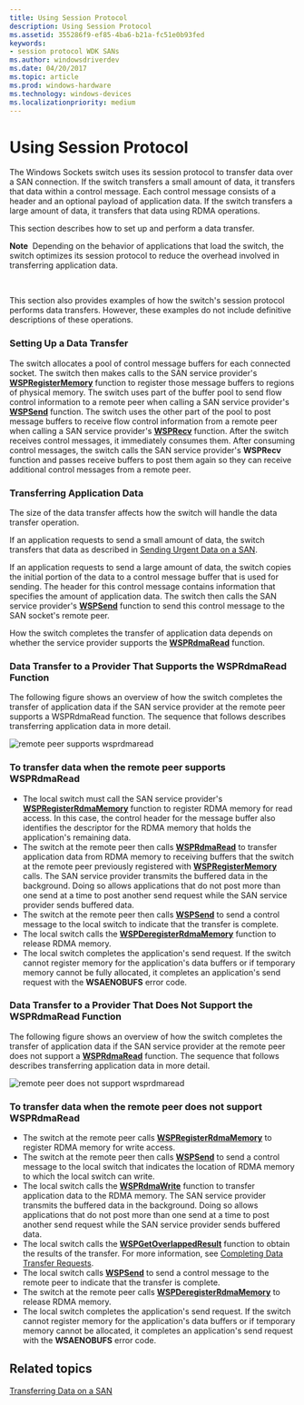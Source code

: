 ```yaml
---
title: Using Session Protocol
description: Using Session Protocol
ms.assetid: 355286f9-ef85-4ba6-b21a-fc51e0b93fed
keywords:
- session protocol WDK SANs
ms.author: windowsdriverdev
ms.date: 04/20/2017
ms.topic: article
ms.prod: windows-hardware
ms.technology: windows-devices
ms.localizationpriority: medium
---
```


# Using Session Protocol





The Windows Sockets switch uses its session protocol to transfer data over a SAN connection. If the switch transfers a small amount of data, it transfers that data within a control message. Each control message consists of a header and an optional payload of application data. If the switch transfers a large amount of data, it transfers that data using RDMA operations.

This section describes how to set up and perform a data transfer.

**Note**  Depending on the behavior of applications that load the switch, the switch optimizes its session protocol to reduce the overhead involved in transferring application data.

 

This section also provides examples of how the switch's session protocol performs data transfers. However, these examples do not include definitive descriptions of these operations.

### Setting Up a Data Transfer

The switch allocates a pool of control message buffers for each connected socket. The switch then makes calls to the SAN service provider's [**WSPRegisterMemory**](https://msdn.microsoft.com/library/windows/hardware/ff566311) function to register those message buffers to regions of physical memory. The switch uses part of the buffer pool to send flow control information to a remote peer when calling a SAN service provider's [**WSPSend**](https://msdn.microsoft.com/library/windows/hardware/ff566316) function. The switch uses the other part of the pool to post message buffers to receive flow control information from a remote peer when calling a SAN service provider's [**WSPRecv**](https://msdn.microsoft.com/library/windows/hardware/ff566309) function. After the switch receives control messages, it immediately consumes them. After consuming control messages, the switch calls the SAN service provider's **WSPRecv** function and passes receive buffers to post them again so they can receive additional control messages from a remote peer.

### Transferring Application Data

The size of the data transfer affects how the switch will handle the data transfer operation.

If an application requests to send a small amount of data, the switch transfers that data as described in [Sending Urgent Data on a SAN](sending-urgent-data-on-a-san.md).

If an application requests to send a large amount of data, the switch copies the initial portion of the data to a control message buffer that is used for sending. The header for this control message contains information that specifies the amount of application data. The switch then calls the SAN service provider's [**WSPSend**](https://msdn.microsoft.com/library/windows/hardware/ff566316) function to send this control message to the SAN socket's remote peer.

How the switch completes the transfer of application data depends on whether the service provider supports the [**WSPRdmaRead**](https://msdn.microsoft.com/library/windows/hardware/ff566304) function.

### Data Transfer to a Provider That Supports the WSPRdmaRead Function

The following figure shows an overview of how the switch completes the transfer of application data if the SAN service provider at the remote peer supports a WSPRdmaRead function. The sequence that follows describes transferring application data in more detail.

![remote peer supports wsprdmaread](images/wsprdmaread.png)

### To transfer data when the remote peer supports WSPRdmaRead

-   The local switch must call the SAN service provider's [**WSPRegisterRdmaMemory**](https://msdn.microsoft.com/library/windows/hardware/ff566313) function to register RDMA memory for read access. In this case, the control header for the message buffer also identifies the descriptor for the RDMA memory that holds the application's remaining data.
-   The switch at the remote peer then calls [**WSPRdmaRead**](https://msdn.microsoft.com/library/windows/hardware/ff566304) to transfer application data from RDMA memory to receiving buffers that the switch at the remote peer previously registered with [**WSPRegisterMemory**](https://msdn.microsoft.com/library/windows/hardware/ff566311) calls. The SAN service provider transmits the buffered data in the background. Doing so allows applications that do not post more than one send at a time to post another send request while the SAN service provider sends buffered data.
-   The switch at the remote peer then calls [**WSPSend**](https://msdn.microsoft.com/library/windows/hardware/ff566316) to send a control message to the local switch to indicate that the transfer is complete.
-   The local switch calls the [**WSPDeregisterRdmaMemory**](https://msdn.microsoft.com/library/windows/hardware/ff566281) function to release RDMA memory.
-   The local switch completes the application's send request. If the switch cannot register memory for the application's data buffers or if temporary memory cannot be fully allocated, it completes an application's send request with the **WSAENOBUFS** error code.

### Data Transfer to a Provider That Does Not Support the WSPRdmaRead Function

The following figure shows an overview of how the switch completes the transfer of application data if the SAN service provider at the remote peer does not support a [**WSPRdmaRead**](https://msdn.microsoft.com/library/windows/hardware/ff566304) function. The sequence that follows describes transferring application data in more detail.

![remote peer does not support wsprdmaread](images/wsprdmaread2.png)

### To transfer data when the remote peer does not support WSPRdmaRead

-   The switch at the remote peer calls [**WSPRegisterRdmaMemory**](https://msdn.microsoft.com/library/windows/hardware/ff566313) to register RDMA memory for write access.
-   The switch at the remote peer then calls [**WSPSend**](https://msdn.microsoft.com/library/windows/hardware/ff566316) to send a control message to the local switch that indicates the location of RDMA memory to which the local switch can write.
-   The local switch calls the [**WSPRdmaWrite**](https://msdn.microsoft.com/library/windows/hardware/ff566306) function to transfer application data to the RDMA memory. The SAN service provider transmits the buffered data in the background. Doing so allows applications that do not post more than one send at a time to post another send request while the SAN service provider sends buffered data.
-   The local switch calls the [**WSPGetOverlappedResult**](https://msdn.microsoft.com/library/windows/hardware/ff566288) function to obtain the results of the transfer. For more information, see [Completing Data Transfer Requests](completing-data-transfer-requests.md).
-   The local switch calls [**WSPSend**](https://msdn.microsoft.com/library/windows/hardware/ff566316) to send a control message to the remote peer to indicate that the transfer is complete.
-   The switch at the remote peer calls [**WSPDeregisterRdmaMemory**](https://msdn.microsoft.com/library/windows/hardware/ff566281) to release RDMA memory.
-   The local switch completes the application's send request. If the switch cannot register memory for the application's data buffers or if temporary memory cannot be allocated, it completes an application's send request with the **WSAENOBUFS** error code.

## Related topics


[Transferring Data on a SAN](transferring-data-on-a-san.md)

 

 






